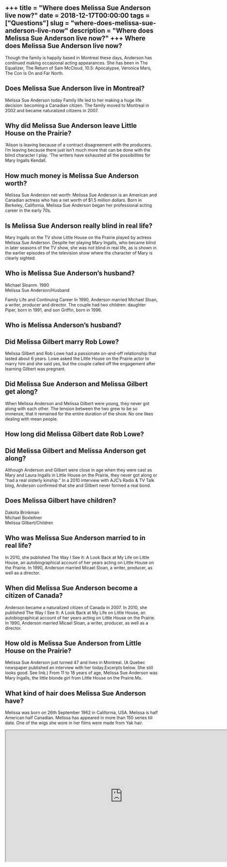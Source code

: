 +++
title = "Where does Melissa Sue Anderson live now?"
date = 2018-12-17T00:00:00
tags = ["Questions"]
slug = "where-does-melissa-sue-anderson-live-now"
description = "Where does Melissa Sue Anderson live now?"
+++
Where does Melissa Sue Anderson live now?
-----------------------------------------

Though the family is happily based in Montreal these days, Anderson has continued making occasional acting appearances. She has been in The Equalizer, The Return of Sam McCloud, 10.5: Apocalypse, Veronica Mars, The Con Is On and Far North.

Does Melissa Sue Anderson live in Montreal?
-------------------------------------------

Melissa Sue Anderson today Family life led to her making a huge life decision: becoming a Canadian citizen. The family moved to Montreal in 2002 and became naturalized citizens in 2007.

Why did Melissa Sue Anderson leave Little House on the Prairie?
---------------------------------------------------------------

‘Alison is leaving because of a contract disagreement with the producers. I’m leaving because there just isn’t much more that can be done with the blind character I play. ‘The writers have exhausted all the possibilities for Mary Ingalls Kendall.

How much money is Melissa Sue Anderson worth?
---------------------------------------------

Melissa Sue Anderson net worth: Melissa Sue Anderson is an American and Canadian actress who has a net worth of $1.5 million dollars. Born in Berkeley, California, Melissa Sue Anderson began her professional acting career in the early 70s.

Is Melissa Sue Anderson really blind in real life?
--------------------------------------------------

Mary Ingalls on the TV show Little House on the Prairie played by actress Melissa Sue Anderson. Despite her playing Mary Ingalls, who became blind in later seasons of the TV show, she was not blind in real life, as is shown in the earlier episodes of the television show where the character of Mary is clearly sighted.

Who is Melissa Sue Anderson’s husband?
--------------------------------------

Michael Sloanm. 1990  
Melissa Sue Anderson/Husband

Family Life and Continuing Career In 1990, Anderson married Michael Sloan, a writer, producer and director. The couple had two children: daughter Piper, born in 1991, and son Griffin, born in 1996.

Who is Melissa Anderson’s husband?
----------------------------------

Did Melissa Gilbert marry Rob Lowe?
-----------------------------------

Melissa Gilbert and Rob Lowe had a passionate on-and-off relationship that lasted about 6 years. Lowe asked the Little House on the Prairie actor to marry him and she said yes, but the couple called off the engagement after learning Gilbert was pregnant.

Did Melissa Sue Anderson and Melissa Gilbert get along?
-------------------------------------------------------

When Melissa Anderson and Melissa Gilbert were young, they never got along with each other. The tension between the two grew to be so immense, that it remained for the entire duration of the show. No one likes dealing with mean people.

How long did Melissa Gilbert date Rob Lowe?
-------------------------------------------

Did Melissa Gilbert and Melissa Anderson get along?
---------------------------------------------------

Although Anderson and Gilbert were close in age when they were cast as Mary and Laura Ingalls in Little House on the Prairie, they never got along or “had a real sisterly kinship.” In a 2010 interview with AJC’s Radio &amp; TV Talk blog, Anderson confirmed that she and Gilbert never formed a real bond.

Does Melissa Gilbert have children?
-----------------------------------

 Dakota Brinkman  
Michael Boxleitner  
Melissa Gilbert/Children

Who was Melissa Sue Anderson married to in real life?
-----------------------------------------------------

In 2010, she published The Way I See It: A Look Back at My Life on Little House, an autobiographical account of her years acting on Little House on the Prairie. In 1990, Anderson married Micael Sloan, a writer, producer, as well as a director.

When did Melissa Sue Anderson become a citizen of Canada?
---------------------------------------------------------

Anderson became a naturalized citizen of Canada in 2007. In 2010, she published The Way I See It: A Look Back at My Life on Little House, an autobiographical account of her years acting on Little House on the Prairie. In 1990, Anderson married Micael Sloan, a writer, producer, as well as a director.

How old is Melissa Sue Anderson from Little House on the Prairie?
-----------------------------------------------------------------

Melissa Sue Anderson just turned 47 and lives in Montreal. (A Quebec newspaper published an interview with her today.Excerpts below. She still looks good. See link.) From 11 to 18 years of age, Melissa Sue Anderson was Mary Ingalls, the little blonde girl from Little House on the Prairie.Ms.

What kind of hair does Melissa Sue Anderson have?
-------------------------------------------------

Melissa was born on 26th September 1962 in California, USA. Melissa is half American half Canadian. Melissa has appeared in more than 150 series till date. One of the wigs she wore in her films were made from Yak hair.

<iframe allow="accelerometer; autoplay; clipboard-write; encrypted-media; gyroscope; picture-in-picture" allowfullscreen="" class="__youtube_prefs__  epyt-is-override  no-lazyload" data-no-lazy="1" data-origheight="433" data-origwidth="770" data-skipgform_ajax_framebjll="" height="433" id="_ytid_15700" loading="lazy" src="https://www.youtube.com/embed/XoNLdhgZkoY?enablejsapi=1&autoplay=0&cc_load_policy=0&cc_lang_pref=&iv_load_policy=1&loop=0&modestbranding=0&rel=1&fs=1&playsinline=0&autohide=2&theme=dark&color=red&controls=1&" title="YouTube player" width="770"></iframe>